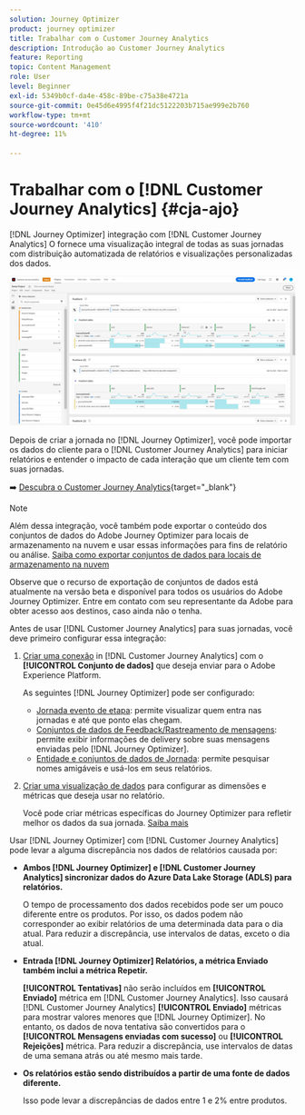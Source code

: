 ```yaml
---
solution: Journey Optimizer
product: journey optimizer
title: Trabalhar com o Customer Journey Analytics
description: Introdução ao Customer Journey Analytics
feature: Reporting
topic: Content Management
role: User
level: Beginner
exl-id: 5349b0cf-da4e-458c-89be-c75a38e4721a
source-git-commit: 0e45d6e4995f4f21dc5122203b715ae999e2b760
workflow-type: tm+mt
source-wordcount: '410'
ht-degree: 11%

---
```


# Trabalhar com o [!DNL Customer Journey Analytics] {#cja-ajo}


[!DNL Journey Optimizer] integração com [!DNL Customer Journey Analytics] O fornece uma visualização integral de todas as suas jornadas com distribuição automatizada de relatórios e visualizações personalizadas dos dados.

![](assets/cja.png)

Depois de criar a jornada no [!DNL Journey Optimizer], você pode importar os dados do cliente para o [!DNL Customer Journey Analytics] para iniciar relatórios e entender o impacto de cada interação que um cliente tem com suas jornadas.

➡️ [Descubra o Customer Journey Analytics](https://docs.adobe.com/content/help/pt-BR/experience-cloud/user-guides/home.translate.html){target="_blank"}

>[!NOTE]
>
>Além dessa integração, você também pode exportar o conteúdo dos conjuntos de dados do Adobe Journey Optimizer para locais de armazenamento na nuvem e usar essas informações para fins de relatório ou análise. [Saiba como exportar conjuntos de dados para locais de armazenamento na nuvem](../data/export-datasets.md)
>
>Observe que o recurso de exportação de conjuntos de dados está atualmente na versão beta e disponível para todos os usuários do Adobe Journey Optimizer. Entre em contato com seu representante da Adobe para obter acesso aos destinos, caso ainda não o tenha.

Antes de usar [!DNL Customer Journey Analytics] para suas jornadas, você deve primeiro configurar essa integração:

1. [Criar uma conexão](https://experienceleague.adobe.com/docs/analytics-platform/using/cja-connections/create-connection.html?lang=pt-BR) in [!DNL Customer Journey Analytics] com o **[!UICONTROL Conjunto de dados]** que deseja enviar para o Adobe Experience Platform.

   As seguintes [!DNL Journey Optimizer] pode ser configurado:
   * [Jornada evento de etapa](../data/datasets-query-examples.md#journey-step-event): permite visualizar quem entra nas jornadas e até que ponto elas chegam.
   * [Conjuntos de dados de Feedback/Rastreamento de mensagens](../data/datasets-query-examples.md#message-feedback-event-dataset): permite exibir informações de delivery sobre suas mensagens enviadas pelo [!DNL Journey Optimizer].
   * [Entidade e conjuntos de dados de Jornada](../data/datasets-query-examples.md#entity-dataset): permite pesquisar nomes amigáveis e usá-los em seus relatórios.

1. [Criar uma visualização de dados](https://experienceleague.adobe.com/docs/analytics-platform/using/cja-dataviews/create-dataview.html?lang=pt-BR) para configurar as dimensões e métricas que deseja usar no relatório.

   Você pode criar métricas específicas do Journey Optimizer para refletir melhor os dados da sua jornada. [Saiba mais](https://experienceleague.adobe.com/docs/analytics-platform/using/integrations/ajo.html#configure-the-data-view-to-accommodate-journey-optimizer-dimensions-and-metrics)

Usar [!DNL Journey Optimizer] com [!DNL Customer Journey Analytics] pode levar a alguma discrepância nos dados de relatórios causada por:

* **Ambos [!DNL Journey Optimizer] e [!DNL Customer Journey Analytics] sincronizar dados do Azure Data Lake Storage (ADLS) para relatórios.**

   O tempo de processamento dos dados recebidos pode ser um pouco diferente entre os produtos. Por isso, os dados podem não corresponder ao exibir relatórios de uma determinada data para o dia atual. Para reduzir a discrepância, use intervalos de datas, exceto o dia atual.

* **Entrada [!DNL Journey Optimizer] Relatórios, a métrica Enviado também inclui a métrica Repetir.**

   **[!UICONTROL Tentativas]** não serão incluídos em **[!UICONTROL Enviado]** métrica em [!DNL Customer Journey Analytics]. Isso causará [!DNL Customer Journey Analytics] **[!UICONTROL Enviado]** métricas para mostrar valores menores que [!DNL Journey Optimizer]. No entanto, os dados de nova tentativa são convertidos para o **[!UICONTROL Mensagens enviadas com sucesso]** ou **[!UICONTROL Rejeições]** métrica.
Para reduzir a discrepância, use intervalos de datas de uma semana atrás ou até mesmo mais tarde.

* **Os relatórios estão sendo distribuídos a partir de uma fonte de dados diferente.**

   Isso pode levar a discrepâncias de dados entre 1 e 2% entre produtos.
